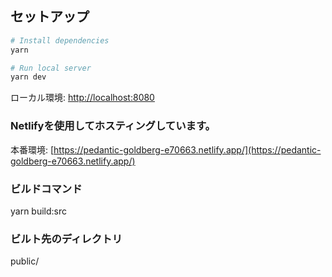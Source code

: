 ## セットアップ

```bash
# Install dependencies
yarn

# Run local server
yarn dev
```

ローカル環境:
[http://localhost:8080](http://localhost:8080)

### Netlifyを使用してホスティングしています。
本番環境:
[https://pedantic-goldberg-e70663.netlify.app/](https://pedantic-goldberg-e70663.netlify.app/)

### ビルドコマンド
yarn build:src

### ビルト先のディレクトリ
public/

